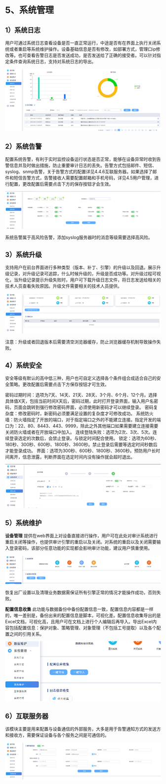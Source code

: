 # 5、系统管理

## 1）系统日志

用户可通过系统日志查看设备是否一直正常运行，中途是否有在界面上执行关闭系统或者重启等系统维护操作。设备基础信息是否有修改，如部署方式，管理口ip修改等。也可查看告警日志是否发送成功，是否发送给了正确的接受者。可以针对指定条件查询系统日志，支持对系统日志的导出。

![](/images/operation/manage/xtgl1.png)

## 2）系统告警

配置系统告警，有利于实时监控设备运行状态是否正常，能够在设备异常时收到告警信息并及时做出措施，防止重要审计日志的丢失。告警方式包括邮件、短信、syslog、snmp告警，关于告警方式的配置详见4.4.6互联服务器。如果选择了邮件和短信告警方式，告警接收人需要配置邮箱和手机号码，详见4.5用户管理，进行配置，更改配置后需要点击下方的保存按钮才会生效。

![](/images/operation/manage/xtgl2.png)

系统告警属于高风险告警，添加syslog服务器时的消息等级需要选择高风险。

## 3）系统升级

支持用户在前台界面进行多种类型（版本、补丁、引擎）的升级以及回退。展示升级记录，对升级记录可追踪，什么时候升级的，升级是否成功等。对升级过程可视化，当升级记录提示升级失败时，用户可下载升级日志文件，将日志发送给相关的技术人员查看失败原因。升级文件需要相关的技术人员提供。

![](/images/operation/manage/xtgl3.png)

注意：升级或者回退版本后需要清空浏览器缓存，防止浏览器缓存机制导致操作失败。

## 4）系统安全

安全等级有默认的高中低三种，用户也可自定义选择各个条件组合成适合自己的安全策略。更改配置后需要点击下方保存按钮才可生效。


密码过期时间：选项为7天、14天、21天、28天、3个月、6个月、12个月。选择具体值X天，包括当前时间X天后，密码过期，此时打开登录界面，输入用户名密码，页面会跳转到强行修改密码界面，必须使用新密码才可以继续登录。
密码复杂度：修改密码时，新密码必须要满足设置的复杂度才可修改成功。
系统防火墙：防火墙指定了开放的端口，对于指定端口之外的不能建立连接。指定开发的端口为：22、80、8443、443、9999，除此之外其他端口如果需要建立连接需要关闭防火墙或者在开放端口中加入。
连续登陆失败：选项为2次、3次、5次。连续登录选定的次数后，会禁止登录。与锁定时间配合使用。
锁定：选项为60秒、180秒、300秒、600秒、1800秒、3600秒。禁止登录后需要等选定时间秒数后才能登录成功。
界面：选项为300秒、600秒、1800秒、3600秒。预防用户长时间离开，信息泄露，判断界面在选定时间内没有操作就会超时退出。

![](/images/operation/manage/xtgl4.png)

## 5）系统维护

**设备管理**
提供在web界面上对设备直接进行操作，用户可在此处对审计系统进行重启关闭等操作，也提供审计引擎的重启以及关闭。对系统的重启以及关闭需要输入登录密码，该部分任意功能的实现都会影响审计功能，建议用户慎重使用。

![](/images/operation/manage/xtgl5.png)

恢复出厂设置以及清理业务数据需保证所有引擎正常的情况才能操作成功，否则失败。

**配置信息收集**
此功能与数据备份中备份配置信息一致，配置信息内容都是一样的，唯一差别是，备份出来的配置信息是脚本，可视化差。配置信息收集导出的是Excel文档，可视化高，且用户可在文档上进行个人编辑后再导入。导出Excel内容包括配置信息：保护对象、策略管理、对象管理（不包括工号提取）以及各个配置之间的引用关系。

![](/images/operation/manage/xtgl6.png)

## 6）互联服务器

该模块主要是用来配置与设备通信的外部服务，大多是用于告警通知方式的发送方和接收方，需要保证设备与各个服务之间是可通信的。

![](/images/operation/manage/xtgl7.png)


